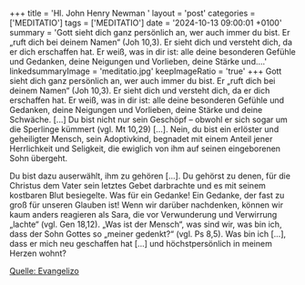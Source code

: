 +++
title = 'Hl. John Henry Newman  '
layout = 'post'
categories = ['MEDITATIO']
tags = ['MEDITATIO']
date = '2024-10-13 09:00:01 +0100'
summary = 'Gott sieht dich ganz persönlich an, wer auch immer du bist. Er „ruft dich bei deinem Namen“ (Joh 10,3). Er sieht dich und versteht dich, da er dich erschaffen hat. Er weiß, was in dir ist: alle deine besonderen Gefühle und Gedanken, deine Neigungen und Vorlieben, deine Stärke und....'
linkedsummaryImage = 'meditatio.jpg'
keepImageRatio = 'true'
+++
	Gott sieht dich ganz persönlich an, wer auch immer du bist. Er „ruft dich bei deinem Namen“ (Joh 10,3). Er sieht dich und versteht dich, da er dich erschaffen hat. Er weiß, was in dir ist: alle deine besonderen Gefühle und Gedanken, deine Neigungen und Vorlieben, deine Stärke und deine Schwäche.<!--more--> [...] Du bist nicht nur sein Geschöpf – obwohl er sich sogar um die Sperlinge kümmert (vgl. Mt 10,29) […]. Nein, du bist ein erlöster und geheiligter Mensch, sein Adoptivkind, begnadet mit einem Anteil jener Herrlichkeit und Seligkeit, die ewiglich von ihm auf seinen eingeborenen Sohn übergeht.


Du bist dazu auserwählt, ihm zu gehören [...]. Du gehörst zu denen, für die Christus dem Vater sein letztes Gebet darbrachte und es mit seinem kostbaren Blut besiegelte. Was für ein Gedanke! Ein Gedanke, der fast zu groß für unseren Glauben ist! Wenn wir darüber nachdenken, können wir kaum anders reagieren als Sara, die vor Verwunderung und Verwirrung „lachte“ (vgl. Gen 18,12). „Was ist der Mensch“, was sind wir, was bin ich, dass der Sohn Gottes so „meiner gedenkt?“ (vgl. Ps 8,5). Was bin ich [...], dass er mich neu geschaffen hat [...] und höchstpersönlich in meinem Herzen wohnt? 



[Quelle: Evangelizo](https://evangeliumtagfuertag.org/DE/gospel)
